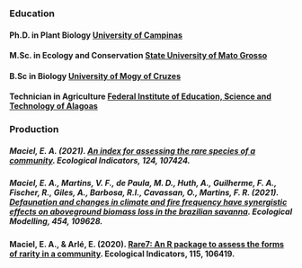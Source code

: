 ### Education

#### Ph.D. in Plant Biology [University of Campinas](https://www.ib.unicamp.br/en)
#### M.Sc. in Ecology and Conservation [State University of Mato Grosso](http://nx.unemat.br/)
#### B.Sc in Biology [University of Mogy of Cruzes](http://www.umc.br/nucleos-pesquisa/sistematica/pessoas.php)
#### Technician in Agriculture [Federal Institute of Education, Science and Technology of Alagoas](https://www2.ifal.edu.br/)

### Production

##### Maciel, E. A. (2021). [An index for assessing the rare species of a community](https://www.sciencedirect.com/science/article/pii/S1470160X21000893). Ecological Indicators, 124, 107424.

##### Maciel, E. A., Martins, V. F., de Paula, M. D., Huth, A., Guilherme, F. A., Fischer, R., Giles, A., Barbosa, R.I., Cavassan, O., Martins, F. R. (2021). [Defaunation and changes in climate and fire frequency have synergistic effects on aboveground biomass loss in the brazilian savanna](https://www.sciencedirect.com/science/article/abs/pii/S0304380021001903). Ecological Modelling, 454, 109628.

#### Maciel, E. A., & Arlé, E. (2020). [Rare7: An R package to assess the forms of rarity in a community](https://doi.org/10.1016/j.ecolind.2020.106419). Ecological Indicators, 115, 106419.

